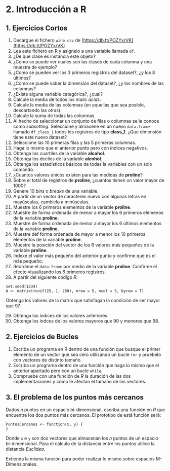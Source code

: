 # 2. Introducción a R

## 1. Ejercicios Cortos

1. Decargue el fichero `wine.csv` de
[https://db.tt/POZYxrVK](https://db.tt/POZYxrVK)
2. Lea este fichero en R y asignelo a una variable llamada `df`.
3. ¿De que clase es instancia este objeto?
4. ¿Como se puede ver cuales son las clases de cada columna y una muestra de
ejemplo?
5. ¿Como se pueden ver los 3 primeros registros del dataset?,
¿y los 8 últimos?
6. ¿Como se puede saber la dimensión del dataset?, ¿y los nombres de las
columnas?
7. ¿Existe alguna variable categórica?, ¿cual?
8. Calcule la media de todos los _malic acids_.
9. Calcule la media de las columnas (en aquellas que sea posible, descartando
las otras).
10. Calcule la suma de todas las columnas.
11. Al hecho de seleccionar un conjunto de filas o columnas se le conoce como
_subsetting_. Seleccione y almacene en un nuevo `data.frame` llamado
`df_class_1` todos los registros de tipo __class_1__. ¿Que dimensión tiene
este nuevo dataset?
12. Seleccione las 10 primeras filas y las 5 primeras columnas.
13. Haga lo mismo que el anterior punto pero con índices negativos.
14. Obtenga los cuartiles de la variable __alcohol__.
15. Obtenga los deciles de la variable __alcohol__.
16. Obtenga los estadísticos básicos de todas la variables con un solo
comando.
17. ¿Cuantos valores únicos existen para las medidas de __proline__?
18. Sobre el total de registros de __proline__, ¿cuantos tienen un valor mayor
de 1000?
19. Genere 10 _bins_ o _breaks_ de una variable.
20. A partir de un vector de caracteres nuevo con algunas letras en
mayúsculas, cambielo a minúsculas.
21. Muestre los 6 primeros elementos de la variable __proline__.
22. Muestre de forma ordenada de menor a mayor los 6 primeros elemenos de la
variable __proline__.
23. Muestre de forma ordenada de menor a mayor los 6 últimos elementos de la
variable __proline__.
24. Muestre def forma ordenada de mayor a menor los 10 primeros elementos de
la variable __proline__.
25. Muestre la posición del vector de los 6 valores más pequeños de la
variable __proline__.
26. Indexe el valor más pequeño del anterior punto y confirme que es el más
pequeño.
27. Reordene el `data.frame` por medio de la variable __proline__. Confirme el
efecto visualizando los 6 primeros registros.
28. A partir del siguiente código _R_:
```{r}
set.seed(1234)
A <- matrix(runif(25, 1, 250), nrow = 5, ncol = 5, byrow = T)
```
Obtenga los valores de la matrix que satisfagan la condición de ser mayor
que 97.

29. Obtenga los índices de los valores anteriores.
30. Obtenga los índces de los valores mayores que 90 y menores que 98.

## 2. Ejercicios de Bucles

1. Escriba un programa en R dentro de una función que busque el primer
elemento de un vector que sea cero utilizando un bucle `for` y pruébelo con
vectores de distinto tamaño.
2. Escriba un programa dentro de una función que haga lo mismo que el anterior
apartado pero con un bucle `while`.
3. Compruebe con una función de _R_ la duración de las dos implementaciones y
como le afectan el tamaño de los vectores.

## 3. El problema de los puntos más cercanos

Dados $n$ puntos en un espacio bi-dimensional, escriba una función en _R_ que
encuentre los dos puntos más cercanos. El prototipo de está función será:
```{r}
PuntosCercanos <- function(x, y) {
}
```

Donde `x` e `y` son dos vectores que almacenan los $n$ puntos de un espacio
bi-dimensional. Para el cálculo de la distancia entre los puntos utilice la
distancia _Euclídea_.

Extienda la misma función para poder realizar lo mismo sobre espacios
M-Dimensionales.
